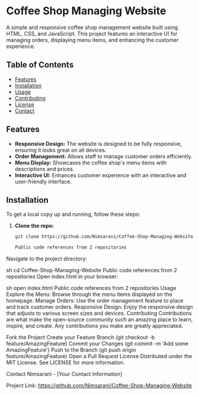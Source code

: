 # Coffee Shop Managing Website

A simple and responsive coffee shop management website built using HTML, CSS, and JavaScript. This project features an interactive UI for managing orders, displaying menu items, and enhancing the customer experience.

## Table of Contents

- [Features](#features)
- [Installation](#installation)
- [Usage](#usage)
- [Contributing](#contributing)
- [License](#license)
- [Contact](#contact)

## Features

- **Responsive Design:** The website is designed to be fully responsive, ensuring it looks great on all devices.
- **Order Management:** Allows staff to manage customer orders efficiently.
- **Menu Display:** Showcases the coffee shop's menu items with descriptions and prices.
- **Interactive UI:** Enhances customer experience with an interactive and user-friendly interface.

## Installation

To get a local copy up and running, follow these steps:

1. **Clone the repo:**
   ```sh
   git clone https://github.com/Nimsarani/Coffee-Shop-Managing-Website.git

   Public code references from 2 repositories
Navigate to the project directory:

sh
cd Coffee-Shop-Managing-Website
 Public code references from 2 repositories
Open index.html in your browser:

sh
open index.html
 Public code references from 2 repositories
Usage
Explore the Menu: Browse through the menu items displayed on the homepage.
Manage Orders: Use the order management feature to place and track customer orders.
Responsive Design: Enjoy the responsive design that adjusts to various screen sizes and devices.
Contributing
Contributions are what make the open-source community such an amazing place to learn, inspire, and create. Any contributions you make are greatly appreciated.

Fork the Project
Create your Feature Branch (git checkout -b feature/AmazingFeature)
Commit your Changes (git commit -m 'Add some AmazingFeature')
Push to the Branch (git push origin feature/AmazingFeature)
Open a Pull Request
License
Distributed under the MIT License. See LICENSE for more information.

Contact
Nimsarani - [Your Contact Information]

Project Link: https://github.com/Nimsarani/Coffee-Shop-Managing-Website
